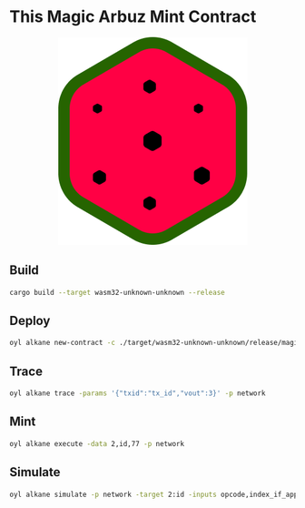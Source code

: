 # This Magic Arbuz Mint Contract

<p align="center">
  <img src="./arbuz.png" alt="ARBUZ Logo">
</p>

## Build
```bash
cargo build --target wasm32-unknown-unknown --release
```

## Deploy
```bash
oyl alkane new-contract -c ./target/wasm32-unknown-unknown/release/magic_arbuz.wasm -data 1,0 -p network
```

## Trace
```bash
oyl alkane trace -params '{"txid":"tx_id","vout":3}' -p network
```

## Mint
```bash
oyl alkane execute -data 2,id,77 -p network
```

## Simulate
```bash
oyl alkane simulate -p network -target 2:id -inputs opcode,index_if_applicable
```